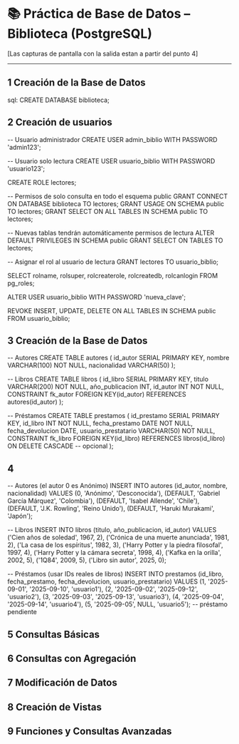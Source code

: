 # 📚 Práctica de Base de Datos – Biblioteca (PostgreSQL)

[Las capturas de pantalla con la salida estan a partir del punto 4]

---

## 1 Creación de la Base de Datos

sql:
CREATE DATABASE biblioteca;

## 2 Creación de usuarios

-- Usuario administrador
CREATE USER admin_biblio WITH PASSWORD 'admin123';

-- Usuario solo lectura
CREATE USER usuario_biblio WITH PASSWORD 'usuario123';

CREATE ROLE lectores;

-- Permisos de solo consulta en todo el esquema public
GRANT CONNECT ON DATABASE biblioteca TO lectores;
GRANT USAGE ON SCHEMA public TO lectores;
GRANT SELECT ON ALL TABLES IN SCHEMA public TO lectores;

-- Nuevas tablas tendrán automáticamente permisos de lectura
ALTER DEFAULT PRIVILEGES IN SCHEMA public
GRANT SELECT ON TABLES TO lectores;

-- Asignar el rol al usuario de lectura
GRANT lectores TO usuario_biblio;


SELECT rolname, rolsuper, rolcreaterole, rolcreatedb, rolcanlogin
FROM pg_roles;


ALTER USER usuario_biblio WITH PASSWORD 'nueva_clave';

REVOKE INSERT, UPDATE, DELETE ON ALL TABLES IN SCHEMA public FROM usuario_biblio;


##  3 Creación de la Base de Datos

-- Autores
CREATE TABLE autores (
    id_autor SERIAL PRIMARY KEY,
    nombre VARCHAR(100) NOT NULL,
    nacionalidad VARCHAR(50)
);

-- Libros
CREATE TABLE libros (
    id_libro SERIAL PRIMARY KEY,
    titulo VARCHAR(200) NOT NULL,
    año_publicacion INT,
    id_autor INT NOT NULL,
    CONSTRAINT fk_autor FOREIGN KEY(id_autor) REFERENCES autores(id_autor)
);

-- Préstamos
CREATE TABLE prestamos (
    id_prestamo SERIAL PRIMARY KEY,
    id_libro INT NOT NULL,
    fecha_prestamo DATE NOT NULL,
    fecha_devolucion DATE,
    usuario_prestatario VARCHAR(50) NOT NULL,
    CONSTRAINT fk_libro FOREIGN KEY(id_libro)
        REFERENCES libros(id_libro)
        ON DELETE CASCADE  -- opcional
);

## 4 

-- Autores (el autor 0 es Anónimo)
INSERT INTO autores (id_autor, nombre, nacionalidad) VALUES
(0, 'Anónimo', 'Desconocida'),
(DEFAULT, 'Gabriel García Márquez', 'Colombia'),
(DEFAULT, 'Isabel Allende', 'Chile'),
(DEFAULT, 'J.K. Rowling', 'Reino Unido'),
(DEFAULT, 'Haruki Murakami', 'Japón');

-- Libros
INSERT INTO libros (titulo, año_publicacion, id_autor) VALUES
('Cien años de soledad', 1967, 2),
('Crónica de una muerte anunciada', 1981, 2),
('La casa de los espíritus', 1982, 3),
('Harry Potter y la piedra filosofal', 1997, 4),
('Harry Potter y la cámara secreta', 1998, 4),
('Kafka en la orilla', 2002, 5),
('1Q84', 2009, 5),
('Libro sin autor', 2025, 0);

-- Préstamos (usar IDs reales de libros)
INSERT INTO prestamos (id_libro, fecha_prestamo, fecha_devolucion, usuario_prestatario) VALUES
(1, '2025-09-01', '2025-09-10', 'usuario1'),
(2, '2025-09-02', '2025-09-12', 'usuario2'),
(3, '2025-09-03', '2025-09-13', 'usuario3'),
(4, '2025-09-04', '2025-09-14', 'usuario4'),
(5, '2025-09-05', NULL,      'usuario5'); -- préstamo pendiente


## 5 Consultas Básicas

## 6 Consultas con Agregación

## 7 Modificación de Datos

## 8 Creación de Vistas

## 9 Funciones y Consultas Avanzadas

